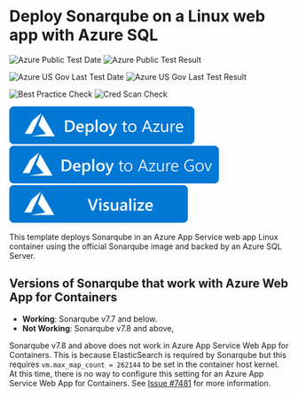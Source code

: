 # Deploy Sonarqube on a Linux web app with Azure SQL

![Azure Public Test Date](https://azurequickstartsservice.blob.core.windows.net/badges/101-webapp-linux-sonarqube-azuresql/PublicLastTestDate.svg)
![Azure Public Test Result](https://azurequickstartsservice.blob.core.windows.net/badges/101-webapp-linux-sonarqube-azuresql/PublicDeployment.svg)

![Azure US Gov Last Test Date](https://azurequickstartsservice.blob.core.windows.net/badges/101-webapp-linux-sonarqube-azuresql/FairfaxLastTestDate.svg)
![Azure US Gov Last Test Result](https://azurequickstartsservice.blob.core.windows.net/badges/101-webapp-linux-sonarqube-azuresql/FairfaxDeployment.svg)

![Best Practice Check](https://azurequickstartsservice.blob.core.windows.net/badges/101-webapp-linux-sonarqube-azuresql/BestPracticeResult.svg)
![Cred Scan Check](https://azurequickstartsservice.blob.core.windows.net/badges/101-webapp-linux-sonarqube-azuresql/CredScanResult.svg)

[![Deploy To Azure](https://raw.githubusercontent.com/Azure/azure-quickstart-templates/master/1-CONTRIBUTION-GUIDE/images/deploytoazure.svg?sanitize=true)](https://portal.azure.com/#create/Microsoft.Template/uri/https%3A%2F%2Fraw.githubusercontent.com%2FAzure%2Fazure-quickstart-templates%2Fmaster%2F101-webapp-linux-sonarqube-azuresql%2Fazuredeploy.json)
[![Deploy To Azure US Gov](https://raw.githubusercontent.com/Azure/azure-quickstart-templates/master/1-CONTRIBUTION-GUIDE/images/deploytoazuregov.svg?sanitize=true)](https://portal.azure.us/#create/Microsoft.Template/uri/https%3A%2F%2Fraw.githubusercontent.com%2FAzure%2Fazure-quickstart-templates%2Fmaster%2F101-webapp-linux-sonarqube-azuresql%2Fazuredeploy.json)
[![Visualize](https://raw.githubusercontent.com/Azure/azure-quickstart-templates/master/1-CONTRIBUTION-GUIDE/images/visualizebutton.svg?sanitize=true)](http://armviz.io/#/?load=https%3A%2F%2Fraw.githubusercontent.com%2FAzure%2Fazure-quickstart-templates%2Fmaster%2F101-webapp-linux-sonarqube-azuresql%2Fazuredeploy.json)

This template deploys Sonarqube in an Azure App Service web app Linux container
using the official Sonarqube image and backed by an Azure SQL Server.

## Versions of Sonarqube that work with Azure Web App for Containers

- **Working**: Sonarqube v7.7 and below.
- **Not Working**: Sonarqube v7.8 and above,

Sonarqube v7.8 and above does not work in Azure App Service Web App for Containers.
This is because ElasticSearch is required by Sonarqube but this requires
`vm.max_map_count = 262144` to be set in the container host kernel.
At this time, there is no way to configure this setting for an Azure App Service
Web App for Containers. See [Issue #7481](https://github.com/Azure/azure-quickstart-templates/issues/7481)
for more information.
